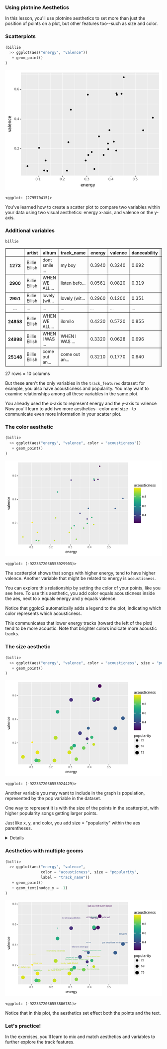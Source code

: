 <section class=""><section class="">

# Using plotnine Aesthetics

<aside class="notes">


In this lesson, you'll use plotnine aesthetics to set more than just the position of points on a plot, but other features too--such as size and color.

</aside></section></section><section class="img-height-300"><section class="img-height-300">

# Scatterplots

```python
(billie
  >> ggplot(aes("energy", "valence"))
   + geom_point()
)
```


![png](02c-slides_files/02c-slides_5_0.png)





    <ggplot: (279570415)>


<aside class="notes">


You've learned how to create a scatter plot to compare
two variables within your data
using two visual aesthetics: energy x-axis, and valence on the y-axis.



</aside>

# Additional variables

```python
billie
```




<div>
<style scoped>
    .dataframe tbody tr th:only-of-type {
        vertical-align: middle;
    }

    .dataframe tbody tr th {
        vertical-align: top;
    }

    .dataframe thead th {
        text-align: right;
    }
</style>
<table border="1" class="dataframe">
  <thead>
    <tr style="text-align: right;">
      <th></th>
      <th>artist</th>
      <th>album</th>
      <th>track_name</th>
      <th>energy</th>
      <th>valence</th>
      <th>danceability</th>
      <th>speechiness</th>
      <th>acousticness</th>
      <th>popularity</th>
      <th>duration</th>
    </tr>
  </thead>
  <tbody>
    <tr>
      <th>1273</th>
      <td>Billie Eilish</td>
      <td>dont smile ...</td>
      <td>my boy</td>
      <td>0.3940</td>
      <td>0.3240</td>
      <td>0.692</td>
      <td>0.2070</td>
      <td>0.472</td>
      <td>44</td>
      <td>170.852</td>
    </tr>
    <tr>
      <th>2900</th>
      <td>Billie Eilish</td>
      <td>WHEN WE ALL...</td>
      <td>listen befo...</td>
      <td>0.0561</td>
      <td>0.0820</td>
      <td>0.319</td>
      <td>0.0450</td>
      <td>0.935</td>
      <td>79</td>
      <td>242.652</td>
    </tr>
    <tr>
      <th>2951</th>
      <td>Billie Eilish</td>
      <td>lovely (wit...</td>
      <td>lovely (wit...</td>
      <td>0.2960</td>
      <td>0.1200</td>
      <td>0.351</td>
      <td>0.0333</td>
      <td>0.934</td>
      <td>89</td>
      <td>200.186</td>
    </tr>
    <tr>
      <th>...</th>
      <td>...</td>
      <td>...</td>
      <td>...</td>
      <td>...</td>
      <td>...</td>
      <td>...</td>
      <td>...</td>
      <td>...</td>
      <td>...</td>
      <td>...</td>
    </tr>
    <tr>
      <th>24858</th>
      <td>Billie Eilish</td>
      <td>WHEN WE ALL...</td>
      <td>ilomilo</td>
      <td>0.4230</td>
      <td>0.5720</td>
      <td>0.855</td>
      <td>0.0585</td>
      <td>0.724</td>
      <td>79</td>
      <td>156.371</td>
    </tr>
    <tr>
      <th>24998</th>
      <td>Billie Eilish</td>
      <td>WHEN I WAS ...</td>
      <td>WHEN I WAS ...</td>
      <td>0.3320</td>
      <td>0.0628</td>
      <td>0.696</td>
      <td>0.0425</td>
      <td>0.853</td>
      <td>71</td>
      <td>270.520</td>
    </tr>
    <tr>
      <th>25148</th>
      <td>Billie Eilish</td>
      <td>come out an...</td>
      <td>come out an...</td>
      <td>0.3210</td>
      <td>0.1770</td>
      <td>0.640</td>
      <td>0.0931</td>
      <td>0.693</td>
      <td>74</td>
      <td>210.376</td>
    </tr>
  </tbody>
</table>
<p>27 rows × 10 columns</p>
</div>


<aside class="notes">


But these aren't the only variables in the `track_features` dataset: for example, you also have acousticness and popularity.
You may want to examine relationships among all these variables in the same plot.

You already used the x-axis to represent energy and the y-axis to valence
Now you'll learn to add two more aesthetics--color and size--to communicate even more information in your scatter plot.


</aside></section></section><section class="img-height-300"><section class="img-height-300">

# The color aesthetic

```python
(billie
  >> ggplot(aes("energy", "valence", color = "acousticness"))
   + geom_point()
)
```


![png](02c-slides_files/02c-slides_11_0.png)





    <ggplot: (-9223372036553929903)>


<aside class="notes">


The scatterplot shows that songs with higher energy, tend to have higher valence. Another variable that might be related to energy is `acousticness`.

You can explore this relationship by setting the color of your points, like you see here. 
To use this aesthetic, you add color equals acousticness inside
the aes, next to x equals energy and y equals valence.

Notice that ggplot2 automatically adds a legend to the plot, indicating which color represents which acousticness.

This communicates that lower energy tracks (toward the left of the plot) tend to be more acoustic. Note that brighter colors indicate more acoustic tracks.


</aside></section></section><section class="img-height-300 font-size-sm"><section class="img-height-300 font-size-sm">

# The size aesthetic

```python
(billie
  >> ggplot(aes("energy", "valence", color = "acousticness", size = "popularity"))
   + geom_point()
)
```


![png](02c-slides_files/02c-slides_14_0.png)





    <ggplot: (-9223372036553924429)>


<aside class="notes">


Another variable you may want to include in the graph is population, represented by the pop variable in the dataset.

One way to represent it is with the size of the points in the scatterplot,
with higher popularity songs getting larger points.

Just like x, y, and color, you add size = "popularity" within the aes parentheses.

<details>

Note that to keep the length of each of the code lines reasonable, we put the size aesthetic on
a second line, but this doesn't make any difference, and you don't have to do that in the exercises.
You've now learned to use four aesthetics in a plot: x, y, color,
and size: to communicate information about four variables in your dataset.

</details>

</aside>

# Aesthetics with multiple geoms

```python
(billie
  >> ggplot(aes("energy", "valence", 
                color = "acousticness", size = "popularity",
                label = "track_name"))
   + geom_point()
   + geom_text(nudge_y = .1)
)
```


![png](02c-slides_files/02c-slides_17_0.png)





    <ggplot: (-9223372036553806781)>


<aside class="notes">


Notice that in this plot, the aesthetics set effect both the points and the text.

</aside></section></section><section class=""><section class="">

# Let's practice!
<aside class="notes">


In the exercises,
you'll learn to mix and match aesthetics and
variables to further explore the track features.


</aside></section></section>